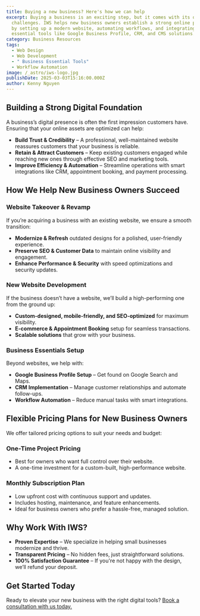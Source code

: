 ```yaml
---
title: Buying a new business? Here's how we can help
excerpt: Buying a business is an exciting step, but it comes with its own set of
  challenges. IWS helps new business owners establish a strong online presence
  by setting up a modern website, automating workflows, and integrating
  essential tools like Google Business Profile, CRM, and CMS solutions.
category: Business Resources
tags:
  - Web Design
  - Web Development
  - " Business Essential Tools"
  - Workflow Automation
image: /_astro/iws-logo.jpg
publishDate: 2025-03-03T15:16:00.000Z
author: Kenny Nguyen
---
```

## Building a Strong Digital Foundation

A business’s digital presence is often the first impression customers have. Ensuring that your online assets are optimized can help:

* **Build Trust & Credibility** – A professional, well-maintained website reassures customers that your business is reliable.
* **Retain & Attract Customers** – Keep existing customers engaged while reaching new ones through effective SEO and marketing tools.
* **Improve Efficiency & Automation** – Streamline operations with smart integrations like CRM, appointment booking, and payment processing.

## How We Help New Business Owners Succeed

### Website Takeover & Revamp

If you’re acquiring a business with an existing website, we ensure a smooth transition:

* **Modernize & Refresh** outdated designs for a polished, user-friendly experience.
* **Preserve SEO & Customer Data** to maintain online visibility and engagement.
* **Enhance Performance & Security** with speed optimizations and security updates.

### New Website Development

If the business doesn’t have a website, we’ll build a high-performing one from the ground up:

* **Custom-designed, mobile-friendly, and SEO-optimized** for maximum visibility.
* **E-commerce & Appointment Booking** setup for seamless transactions.
* **Scalable solutions** that grow with your business.

### Business Essentials Setup

Beyond websites, we help with:

* **Google Business Profile Setup** – Get found on Google Search and Maps.
* **CRM Implementation** – Manage customer relationships and automate follow-ups.
* **Workflow Automation** – Reduce manual tasks with smart integrations.

## Flexible Pricing Plans for New Business Owners

We offer tailored pricing options to suit your needs and budget:

### One-Time Project Pricing

* Best for owners who want full control over their website.
* A one-time investment for a custom-built, high-performance website.

### Monthly Subscription Plan

* Low upfront cost with continuous support and updates.
* Includes hosting, maintenance, and feature enhancements.
* Ideal for business owners who prefer a hassle-free, managed solution.

## Why Work With IWS?

* **Proven Expertise** – We specialize in helping small businesses modernize and thrive.
* **Transparent Pricing** – No hidden fees, just straightforward solutions.
* **100% Satisfaction Guarantee** – If you're not happy with the design, we’ll refund your deposit.



## Get Started Today

Ready to elevate your new business with the right digital tools? [Book a consultation with us today.](https://www.impactwebstudio.ca/contact)
